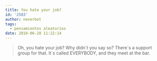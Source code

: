 ```yaml
---
title: You hate your job?
id: '2583'
author: neverbot
tags:
  - pensamientos aleatorios
date: 2010-06-28 11:22:14
---
```


> Oh, you hate your job? Why didn´t you say so? There´s a support group for that. It´s called EVERYBODY, and they meet at the bar.